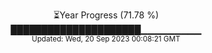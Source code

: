 <p align="center">
⏳Year Progress (71.78 %) <br>
█████████████████████▁▁▁▁▁▁▁▁▁ <br>
<sub>Updated: Wed, 20 Sep 2023 00:08:21 GMT</sub>
</p>

